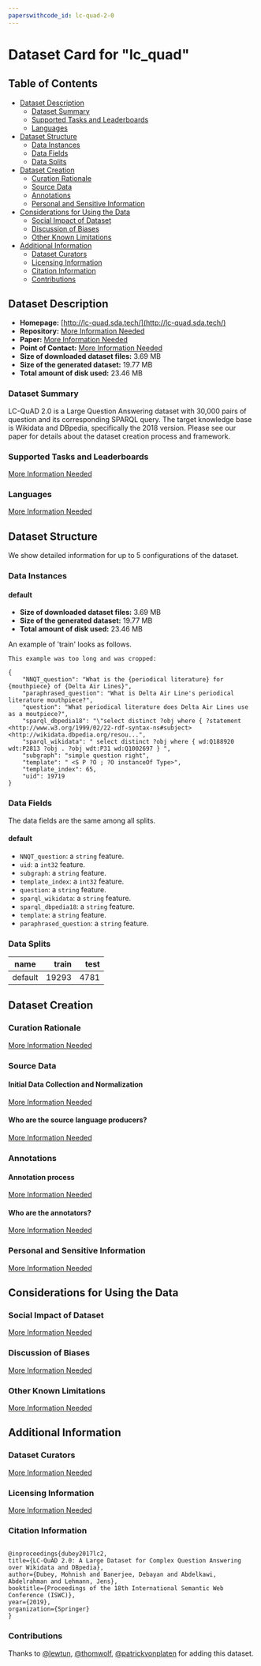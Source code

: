 ```yaml
---
paperswithcode_id: lc-quad-2-0
---
```


# Dataset Card for "lc_quad"

## Table of Contents
- [Dataset Description](#dataset-description)
  - [Dataset Summary](#dataset-summary)
  - [Supported Tasks and Leaderboards](#supported-tasks-and-leaderboards)
  - [Languages](#languages)
- [Dataset Structure](#dataset-structure)
  - [Data Instances](#data-instances)
  - [Data Fields](#data-fields)
  - [Data Splits](#data-splits)
- [Dataset Creation](#dataset-creation)
  - [Curation Rationale](#curation-rationale)
  - [Source Data](#source-data)
  - [Annotations](#annotations)
  - [Personal and Sensitive Information](#personal-and-sensitive-information)
- [Considerations for Using the Data](#considerations-for-using-the-data)
  - [Social Impact of Dataset](#social-impact-of-dataset)
  - [Discussion of Biases](#discussion-of-biases)
  - [Other Known Limitations](#other-known-limitations)
- [Additional Information](#additional-information)
  - [Dataset Curators](#dataset-curators)
  - [Licensing Information](#licensing-information)
  - [Citation Information](#citation-information)
  - [Contributions](#contributions)

## Dataset Description

- **Homepage:** [http://lc-quad.sda.tech/](http://lc-quad.sda.tech/)
- **Repository:** [More Information Needed](https://github.com/huggingface/datasets/blob/master/CONTRIBUTING.md#how-to-contribute-to-the-dataset-cards)
- **Paper:** [More Information Needed](https://github.com/huggingface/datasets/blob/master/CONTRIBUTING.md#how-to-contribute-to-the-dataset-cards)
- **Point of Contact:** [More Information Needed](https://github.com/huggingface/datasets/blob/master/CONTRIBUTING.md#how-to-contribute-to-the-dataset-cards)
- **Size of downloaded dataset files:** 3.69 MB
- **Size of the generated dataset:** 19.77 MB
- **Total amount of disk used:** 23.46 MB

### Dataset Summary

LC-QuAD 2.0 is a Large Question Answering dataset with 30,000 pairs of question and its corresponding SPARQL query. The target knowledge base is Wikidata and DBpedia, specifically the 2018 version. Please see our paper for details about the dataset creation process and framework.

### Supported Tasks and Leaderboards

[More Information Needed](https://github.com/huggingface/datasets/blob/master/CONTRIBUTING.md#how-to-contribute-to-the-dataset-cards)

### Languages

[More Information Needed](https://github.com/huggingface/datasets/blob/master/CONTRIBUTING.md#how-to-contribute-to-the-dataset-cards)

## Dataset Structure

We show detailed information for up to 5 configurations of the dataset.

### Data Instances

#### default

- **Size of downloaded dataset files:** 3.69 MB
- **Size of the generated dataset:** 19.77 MB
- **Total amount of disk used:** 23.46 MB

An example of 'train' looks as follows.
```
This example was too long and was cropped:

{
    "NNQT_question": "What is the {periodical literature} for {mouthpiece} of {Delta Air Lines}",
    "paraphrased_question": "What is Delta Air Line's periodical literature mouthpiece?",
    "question": "What periodical literature does Delta Air Lines use as a moutpiece?",
    "sparql_dbpedia18": "\"select distinct ?obj where { ?statement <http://www.w3.org/1999/02/22-rdf-syntax-ns#subject> <http://wikidata.dbpedia.org/resou...",
    "sparql_wikidata": " select distinct ?obj where { wd:Q188920 wdt:P2813 ?obj . ?obj wdt:P31 wd:Q1002697 } ",
    "subgraph": "simple question right",
    "template": " <S P ?O ; ?O instanceOf Type>",
    "template_index": 65,
    "uid": 19719
}
```

### Data Fields

The data fields are the same among all splits.

#### default
- `NNQT_question`: a `string` feature.
- `uid`: a `int32` feature.
- `subgraph`: a `string` feature.
- `template_index`: a `int32` feature.
- `question`: a `string` feature.
- `sparql_wikidata`: a `string` feature.
- `sparql_dbpedia18`: a `string` feature.
- `template`: a `string` feature.
- `paraphrased_question`: a `string` feature.

### Data Splits

| name  |train|test|
|-------|----:|---:|
|default|19293|4781|

## Dataset Creation

### Curation Rationale

[More Information Needed](https://github.com/huggingface/datasets/blob/master/CONTRIBUTING.md#how-to-contribute-to-the-dataset-cards)

### Source Data

#### Initial Data Collection and Normalization

[More Information Needed](https://github.com/huggingface/datasets/blob/master/CONTRIBUTING.md#how-to-contribute-to-the-dataset-cards)

#### Who are the source language producers?

[More Information Needed](https://github.com/huggingface/datasets/blob/master/CONTRIBUTING.md#how-to-contribute-to-the-dataset-cards)

### Annotations

#### Annotation process

[More Information Needed](https://github.com/huggingface/datasets/blob/master/CONTRIBUTING.md#how-to-contribute-to-the-dataset-cards)

#### Who are the annotators?

[More Information Needed](https://github.com/huggingface/datasets/blob/master/CONTRIBUTING.md#how-to-contribute-to-the-dataset-cards)

### Personal and Sensitive Information

[More Information Needed](https://github.com/huggingface/datasets/blob/master/CONTRIBUTING.md#how-to-contribute-to-the-dataset-cards)

## Considerations for Using the Data

### Social Impact of Dataset

[More Information Needed](https://github.com/huggingface/datasets/blob/master/CONTRIBUTING.md#how-to-contribute-to-the-dataset-cards)

### Discussion of Biases

[More Information Needed](https://github.com/huggingface/datasets/blob/master/CONTRIBUTING.md#how-to-contribute-to-the-dataset-cards)

### Other Known Limitations

[More Information Needed](https://github.com/huggingface/datasets/blob/master/CONTRIBUTING.md#how-to-contribute-to-the-dataset-cards)

## Additional Information

### Dataset Curators

[More Information Needed](https://github.com/huggingface/datasets/blob/master/CONTRIBUTING.md#how-to-contribute-to-the-dataset-cards)

### Licensing Information

[More Information Needed](https://github.com/huggingface/datasets/blob/master/CONTRIBUTING.md#how-to-contribute-to-the-dataset-cards)

### Citation Information

```

@inproceedings{dubey2017lc2,
title={LC-QuAD 2.0: A Large Dataset for Complex Question Answering over Wikidata and DBpedia},
author={Dubey, Mohnish and Banerjee, Debayan and Abdelkawi, Abdelrahman and Lehmann, Jens},
booktitle={Proceedings of the 18th International Semantic Web Conference (ISWC)},
year={2019},
organization={Springer}
}

```


### Contributions

Thanks to [@lewtun](https://github.com/lewtun), [@thomwolf](https://github.com/thomwolf), [@patrickvonplaten](https://github.com/patrickvonplaten) for adding this dataset.